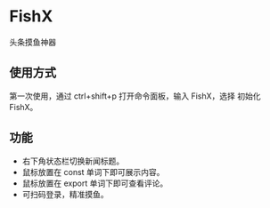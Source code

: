 # FishX

头条摸鱼神器

## 使用方式

第一次使用，通过 ctrl+shift+p 打开命令面板，输入 FishX，选择 初始化 FishX。

## 功能

- 右下角状态栏切换新闻标题。
- 鼠标放置在 const 单词下即可展示内容。
- 鼠标放置在 export 单词下即可查看评论。
- 可扫码登录，精准摸鱼。